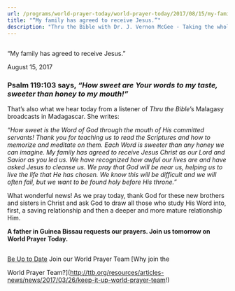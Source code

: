 ```yaml
---
url: /programs/world-prayer-today/world-prayer-today/2017/08/15/my-family-has-agreed-to-receive-jesus-
title: "“My family has agreed to receive Jesus.”"
description: "Thru the Bible with Dr. J. Vernon McGee - Taking the whole Word to the whole world"
---
```







## 
 “My family has agreed to receive Jesus.”


August 15, 2017




### Psalm 119:103 says, *“How sweet are Your words to my taste,* *sweeter than honey to my mouth!”*


That’s also what we hear today from a listener of *Thru the Bible*’s Malagasy broadcasts in Madagascar. She writes:


*“How sweet is the Word of God through the mouth of His committed servants! Thank you for teaching us to read the Scriptures and how to memorize and meditate on them. Each Word is sweeter than any honey we can imagine. My family has agreed to receive Jesus Christ as our Lord and Savior as you led us. We have recognized how awful our lives are and have asked Jesus to cleanse us. We pray that God will be near us, helping us to live the life that He has chosen. We know this will be difficult and we will often fail, but we want to be found holy before His throne.”*


What wonderful news! As we pray today, thank God for these new brothers and sisters in Christ and ask God to draw all those who study His Word into, first, a saving relationship and then a deeper and more mature relationship Him. 


**A father in Guinea Bissau requests our prayers. Join us tomorrow on World Prayer Today.**







## 




[Be Up to Date](http://feeds.feedburner.com/WorldPrayerToday "World Prayer Today RSS Feed")
Join our World Prayer Team
[Why join the  

World Prayer Team?](http://ttb.org/resources/articles-news/news/2017/03/26/keep-it-up-world-prayer-team!)




